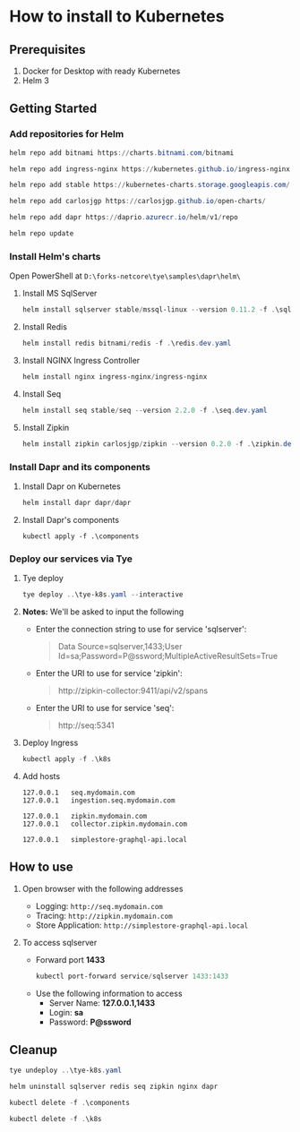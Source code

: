 
# How to install to Kubernetes

## Prerequisites

1. Docker for Desktop with ready Kubernetes
2. Helm 3

## Getting Started

### Add repositories for Helm

```powershell
helm repo add bitnami https://charts.bitnami.com/bitnami
```

```powershell
helm repo add ingress-nginx https://kubernetes.github.io/ingress-nginx
```

```powershell
helm repo add stable https://kubernetes-charts.storage.googleapis.com/
```

```powershell
helm repo add carlosjgp https://carlosjgp.github.io/open-charts/
```

```powershell
helm repo add dapr https://daprio.azurecr.io/helm/v1/repo
```

```powershell
helm repo update
```

### Install Helm's charts

Open PowerShell at `D:\forks-netcore\tye\samples\dapr\helm\`

1. Install MS SqlServer

    ```powershell
    helm install sqlserver stable/mssql-linux --version 0.11.2 -f .\sqlserver.dev.yaml
    ```

1. Install Redis

    ```powershell
    helm install redis bitnami/redis -f .\redis.dev.yaml
    ```

1. Install NGINX Ingress Controller

    ```powershell
    helm install nginx ingress-nginx/ingress-nginx
    ```

1. Install Seq

    ```powershell
    helm install seq stable/seq --version 2.2.0 -f .\seq.dev.yaml
    ```

1. Install Zipkin

    ```powershell
    helm install zipkin carlosjgp/zipkin --version 0.2.0 -f .\zipkin.dev.yaml
    ```

### Install Dapr and its components

1. Install Dapr on Kubernetes

    ```powershell
    helm install dapr dapr/dapr
    ```

1. Install Dapr's components

    ```poweshell
    kubectl apply -f .\components
    ```

### Deploy our services via Tye

1. Tye deploy

    ```powershell
    tye deploy ..\tye-k8s.yaml --interactive
    ```

1. **Notes:** We'll be asked to input the following

    - Enter the connection string to use for service 'sqlserver': 
        > Data Source=sqlserver,1433;User Id=sa;Password=P@ssword;MultipleActiveResultSets=True

    - Enter the URI to use for service 'zipkin': 
        > http://zipkin-collector:9411/api/v2/spans

    -  Enter the URI to use for service 'seq': 
        > http://seq:5341

1. Deploy Ingress

    ```powershell
    kubectl apply -f .\k8s
    ```

1. Add hosts 

    ```text
    127.0.0.1	seq.mydomain.com
    127.0.0.1	ingestion.seq.mydomain.com

    127.0.0.1	zipkin.mydomain.com
    127.0.0.1	collector.zipkin.mydomain.com

    127.0.0.1	simplestore-graphql-api.local
    ```

## How to use

1. Open browser with the following addresses

    - Logging: `http://seq.mydomain.com`
    - Tracing: `http://zipkin.mydomain.com`
    - Store Application: `http://simplestore-graphql-api.local`

2. To access sqlserver

    - Forward port **1433**
        ```powershell
        kubectl port-forward service/sqlserver 1433:1433
        ```
    - Use the following information to access
        - Server Name: **127.0.0.1,1433**
        - Login: **sa**
        - Password: **P@ssword**

## Cleanup

```powershell
tye undeploy ..\tye-k8s.yaml

helm uninstall sqlserver redis seq zipkin nginx dapr

kubectl delete -f .\components

kubectl delete -f .\k8s
```